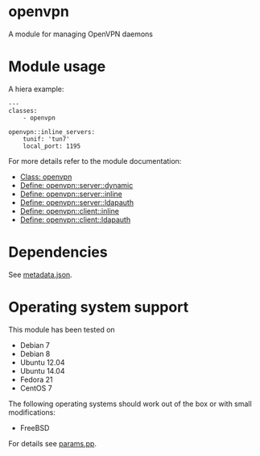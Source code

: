 openvpn
=======

A module for managing OpenVPN daemons

# Module usage

A hiera example:

    ---
    classes:
        - openvpn
    
    openvpn::inline_servers:
        tunif: 'tun7'
        local_port: 1195

For more details refer to the module documentation:

* [Class: openvpn](manifests/init.pp)
* [Define: openvpn::server::dynamic](manifests/server/dynamic.pp)
* [Define: openvpn::server::inline](manifests/server/inline.pp)
* [Define: openvpn::server::ldapauth](manifests/server/ldapauth.pp)
* [Define: openvpn::client::inline](manifests/client/inline.pp)
* [Define: openvpn::client::ldapauth](manifests/client/ldapauth.pp)

# Dependencies

See [metadata.json](metadata.json).

# Operating system support

This module has been tested on

* Debian 7
* Debian 8
* Ubuntu 12.04
* Ubuntu 14.04
* Fedora 21
* CentOS 7

The following operating systems should work out of the box or with small
modifications:

* FreeBSD

For details see [params.pp](manifests/params.pp).

